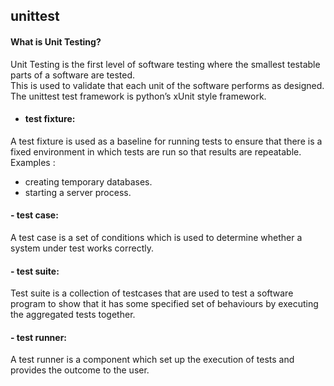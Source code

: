 ## unittest

#### What is Unit Testing?
Unit Testing is the first level of software testing where the smallest testable parts of a software are tested. <br> This is used to validate that each unit of the software performs as designed.<br>
The unittest test framework is python’s xUnit style framework.

- #### test fixture:
A test fixture is used as a baseline for running tests to ensure that there is a fixed environment in which tests are run so that results are repeatable.
Examples :
  - creating temporary databases.
  - starting a server process.
#### - test case:
A test case is a set of conditions which is used to determine whether a system under test works correctly.
#### - test suite:
Test suite is a collection of testcases that are used to test a software program to show that it has some specified set of behaviours by executing the aggregated tests together.
#### - test runner:
A test runner is a component which set up the execution of tests and provides the outcome to the user.
